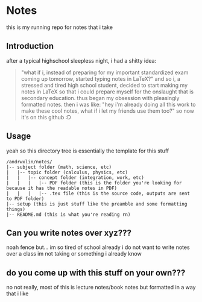 # Notes
this is my running repo for notes that i take
## Introduction
after a typical highschool sleepless night, i had a shitty idea:
> "what if i, instead of preparing for my important standardized exam coming up tomorrow, started typing notes in LaTeX?"
and so i, a stressed and tired high school student, decided to start making my notes in LaTeX so that i could prepare myself for the onslaught that is secondary education. thus began my obsession with pleasingly formatted notes. then i was like:
> "hey i'm already doing all this work to make these cool notes, what if i let my friends use them too?"
so now it's on this github :D

## Usage
yeah so this directory tree is essentially the template for this stuff
```
/andrwxlin/notes/
|-- subject folder (math, science, etc)
|   |-- topic folder (calculus, physics, etc)
|   |   |-- concept folder (integration, work, etc)
|   |   |   |-- PDF folder (this is the folder you're looking for because it has the readable notes in PDF)
|   |   |   |-- .tex file (this is the source code, outputs are sent to PDF folder)
|-- setup (this is just stuff like the preamble and some formatting things)
|-- README.md (this is what you're reading rn)
```

## Can you write notes over xyz???
noah fence but... im so tired of school already i do not want to write notes over a class im not taking or something i already know

## do you come up with this stuff on your own???
no not really, most of this is lecture notes/book notes but formatted in a way that i like